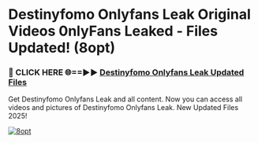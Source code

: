# Destinyfomo Onlyfans Leak Original Videos 0nlyFans Leaked - Files Updated! (8opt)

<h3>🔴 CLICK HERE 🌐==►► <a href="https://best4dudes.click/HH4t6V" rel="nofollow">Destinyfomo Onlyfans Leak Updated Files</a></h3>

Get Destinyfomo Onlyfans Leak and all content. Now you can access all videos and pictures of Destinyfomo Onlyfans Leak. New Updated Files 2025!

[![8opt](https://github.com/user-attachments/assets/8c521d6e-e6e3-4a75-9320-d58ab9d79d5b)](https://best4dudes.click/HH4t6V)
